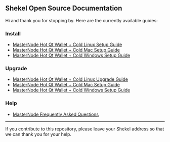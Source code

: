 ## Shekel Open Source Documentation

Hi and thank you for stopping by. Here are the currently available guides:

### Install
 * [MasterNode Hot Qt Wallet + Cold Linux Setup Guide](guides/MasterNode_Setup_Cold_Hot_Linux.md)
 * [MasterNode Hot Qt Wallet + Cold Mac Setup Guide](guides/Masternode_Setup_Hot_Mac.md)
 * [MasterNode Hot Qt Wallet + Cold Windows Setup Guide](guides/Masternode_Setup_Hot_Windows.md)
 


### Upgrade 
 * [MasterNode Hot Qt Wallet + Cold Linux Upgrade Guide](guides/Masternode_Upgrade_Cold_Hot_Linux.md)
 * [MasterNode Hot Qt Wallet + Cold Mac Setup Guide](guides/Masternode_Upgrade_Hot_Mac.md)
 * [MasterNode Hot Qt Wallet + Cold Windows Setup Guide](guides/Masternode_Upgrade_Hot_Windows.md)
 
 
 
### Help
 * [MasterNode Frequently Asked Questions](guides/Shekel_Wallet_FAQ.md)

----

If you contribute to this repository, please leave your Shekel address so that we can thank you for your help.
